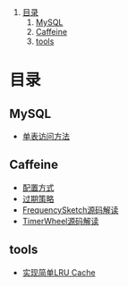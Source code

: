 
<!-- TOC -->

1. [目录](#目录)
    1. [MySQL](#mysql)
    2. [Caffeine](#caffeine)
    3. [tools](#tools)

<!-- /TOC -->

# 目录
## MySQL
   - [单表访问方法](https://github.com/caychan/CCoding/blob/master/mysql/mysql%E5%8D%95%E8%A1%A8%E8%AE%BF%E9%97%AE%E6%96%B9%E6%B3%95.md)


## Caffeine
- [配置方式](https://github.com/caychan/CCoding/blob/master/caffeine/%E9%85%8D%E7%BD%AE%E6%96%B9%E5%BC%8F.md)
- [过期策略](https://github.com/caychan/CCoding/blob/master/caffeine/%E8%BF%87%E6%9C%9F%E7%AD%96%E7%95%A5.md)
- [FrequencySketch源码解读](https://github.com/caychan/CCoding/blob/master/caffeine/FrequencySketch.md)
- [TimerWheel源码解读](https://github.com/caychan/CCoding/blob/master/caffeine/TimerWheel%E6%BA%90%E7%A0%81%E8%A7%A3%E6%9E%90.md)


## tools

- [实现简单LRU Cache](https://github.com/caychan/CCoding/blob/master/tools/%E5%AE%9E%E7%8E%B0LRU%20Cache.md)